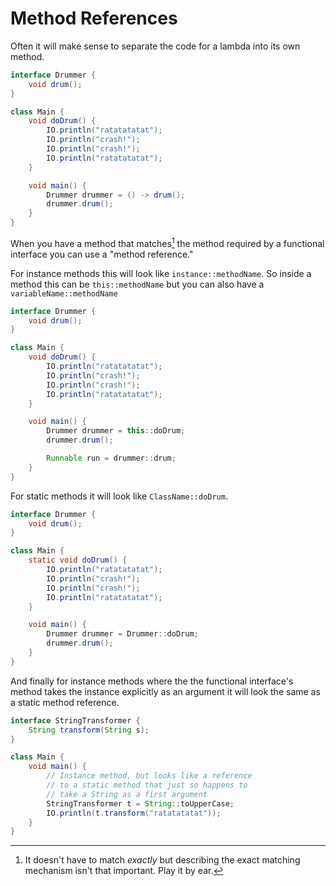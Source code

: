 # Method References

Often it will make sense to separate the code
for a lambda into its own method.

```java
interface Drummer {
    void drum();
}

class Main {
    void doDrum() {
        IO.println("ratatatatat");
        IO.println("crash!");
        IO.println("crash!");
        IO.println("ratatatatat");
    }

    void main() {
        Drummer drummer = () -> drum();
        drummer.drum();
    }
}
```

When you have a method that matches[^exactly] the method required by a functional interface
you can use a "method reference."

For instance methods this will look like `instance::methodName`. So inside a method
this can be `this::methodName` but you can also have a `variableName::methodName`

```java
interface Drummer {
    void drum();
}

class Main {
    void doDrum() {
        IO.println("ratatatatat");
        IO.println("crash!");
        IO.println("crash!");
        IO.println("ratatatatat");
    }

    void main() {
        Drummer drummer = this::doDrum;
        drummer.drum();

        Runnable run = drummer::drum;
    }
}
```

For static methods it will look like `ClassName::doDrum`.

```java
interface Drummer {
    void drum();
}

class Main {
    static void doDrum() {
        IO.println("ratatatatat");
        IO.println("crash!");
        IO.println("crash!");
        IO.println("ratatatatat");
    }

    void main() {
        Drummer drummer = Drummer::doDrum;
        drummer.drum();
    }
}
```

And finally for instance methods where the the functional interface's method takes the instance
explicitly as an argument it will look the same as a static method reference.

```java
interface StringTransformer {
    String transform(String s);
}

class Main {
    void main() {
        // Instance method, but looks like a reference
        // to a static method that just so happens to
        // take a String as a first argument
        StringTransformer t = String::toUpperCase;
        IO.println(t.transform("ratatatatat"));
    }
}
```


[^exactly]: It doesn't have to match _exactly_ but describing the exact matching mechanism isn't that important. Play it by ear.